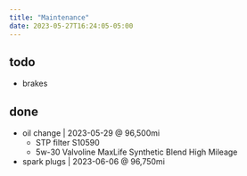 ```yaml
---
title: "Maintenance"
date: 2023-05-27T16:24:05-05:00
---
```


## todo
- brakes

## done
- oil change | 2023-05-29 @ 96,500mi
  - STP filter S10590
  - 5w-30 Valvoline MaxLife Synthetic Blend High Mileage
- spark plugs | 2023-06-06 @ 96,750mi